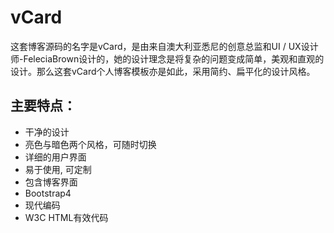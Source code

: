 # vCard


这套博客源码的名字是vCard，是由来自澳大利亚悉尼的创意总监和UI / UX设计师-FeleciaBrown设计的，她的设计理念是将复杂的问题变成简单，美观和直观的设计。那么这套vCard个人博客模板亦是如此，采用简约、扁平化的设计风格。

## 主要特点：
* 干净的设计
* 亮色与暗色两个风格，可随时切换
* 详细的用户界面
* 易于使用, 可定制
* 包含博客界面
* Bootstrap4
* 现代编码
* W3C HTML有效代码

